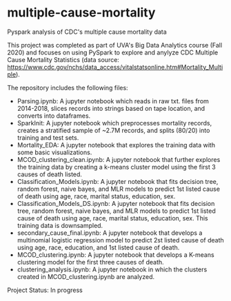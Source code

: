 # multiple-cause-mortality
Pyspark analysis of CDC's multiple cause mortality data

This project was completed as part of UVA's Big Data Analytics course (Fall 2020) and focuses on using PySpark to explore and anylyze CDC Multiple Cause Mortality Statistics (data source: https://www.cdc.gov/nchs/data_access/vitalstatsonline.htm#Mortality_Multiple).

The repository includes the following files:

- Parsing.ipynb: A jupyter notebook which reads in raw txt. files from 2014-2018, slices records into strings based on tape location, and converts into dataframes.
- SparkInit: A jupyter notebook which preprocesses mortality records, creates a stratified sample of ~2.7M records, and splits (80/20) into training and test sets.
- Mortality_EDA: A jupyter notebook that explores the training data with some basic visualizations.
- MCOD_clustering_clean.ipynb: A jupyter notebook that further explores the training data by creating a k-means cluster model using the first 3 causes of death listed.
- Classification_Models.ipynb: A jupyter notebook that fits decision tree, random forest, naive bayes, and MLR models to predict 1st listed cause of death using age, race, marital status, education, sex.
- Classification_Models_DS.ipynb: A jupyter notebook that fits decision tree, random forest, naive bayes, and MLR models to predict 1st listed cause of death using age, race, marital status, education, sex. This training data is downsampled. 
- secondary_cause_final.ipynb: A jupyter notebook that develops a multinomial logistic regression model to predict 2st listed cause of death using age, race, education, and 1st listed cause of death.
- MCOD_clustering.ipynb: A jupyter notebook that develops a K-means clustering model for the first three causes of death. 
- clustering_analysis.ipynb: A jupyter notebook in which the clusters created in MCOD_clustering.ipynb are analyzed. 


Project Status: In progress
